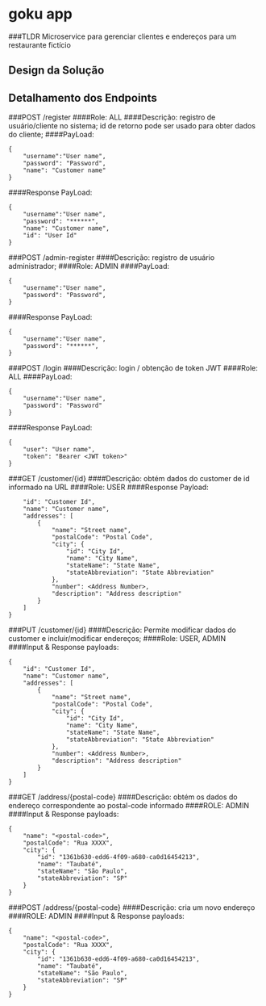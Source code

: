 # goku app
###TLDR
Microservice para gerenciar clientes e endereços para um restaurante fictício

## Design da Solução


## Detalhamento dos Endpoints 

###POST /register
####Role: ALL
####Descrição: registro de usuário/cliente no sistema; id de retorno pode ser usado para obter dados do cliente;
####PayLoad:
```
{
    "username":"User name",
    "password": "Password", 
    "name": "Customer name"
}
```
####Response PayLoad:
```
{
    "username":"User name",
    "password": "******",
    "name": "Customer name",
    "id": "User Id"
}
```
###POST /admin-register
####Descrição: registro de usuário administrador;
####Role: ADMIN
####PayLoad:
```
{
    "username":"User name",
    "password": "Password", 
}
```
####Response PayLoad:
```
{
    "username":"User name",
    "password": "******",
}
```

###POST /login
####Descrição: login / obtenção de token JWT
####Role: ALL
####PayLoad:
```
{
    "username":"User name",
    "password": "Password" 
}
```
####Response PayLoad:
```
{
    "user": "User name",
    "token": "Bearer <JWT token>"
}
```

###GET /customer/{id}
####Descrição: obtém dados do customer de id informado na URL
####Role: USER
####Response Payload:
```{
    "id": "Customer Id",
    "name": "Customer name",
    "addresses": [
        {
            "name": "Street name",
            "postalCode": "Postal Code",
            "city": {
                "id": "City Id",
                "name": "City Name",
                "stateName": "State Name",
                "stateAbbreviation": "State Abbreviation"
            },
            "number": <Address Number>,
            "description": "Address description"
        }
    ]
}
```

###PUT /customer/{id}
####Descrição: Permite modificar dados do customer e incluir/modificar endereços;
####Role: USER, ADMIN
####Input & Response payloads:
```
{
    "id": "Customer Id",
    "name": "Customer name",
    "addresses": [
        {
            "name": "Street name",
            "postalCode": "Postal Code",
            "city": {
                "id": "City Id",
                "name": "City Name",
                "stateName": "State Name",
                "stateAbbreviation": "State Abbreviation"
            },
            "number": <Address Number>,
            "description": "Address description"
        }
    ]
}
```
###GET /address/{postal-code}
####Descrição: obtém os dados do endereço correspondente ao postal-code informado
####ROLE: ADMIN
####Input & Response payloads:
```
{
    "name": "<postal-code>",
    "postalCode": "Rua XXXX",
    "city": {
        "id": "1361b630-edd6-4f09-a680-ca0d16454213",
        "name": "Taubaté",
        "stateName": "São Paulo",
        "stateAbbreviation": "SP"
    }
}
```

###POST /address/{postal-code}
####Descrição: cria um novo endereço
####ROLE: ADMIN
####Input & Response payloads:
```
{
    "name": "<postal-code>",
    "postalCode": "Rua XXXX",
    "city": {
        "id": "1361b630-edd6-4f09-a680-ca0d16454213",
        "name": "Taubaté",
        "stateName": "São Paulo",
        "stateAbbreviation": "SP"
    }
}
```